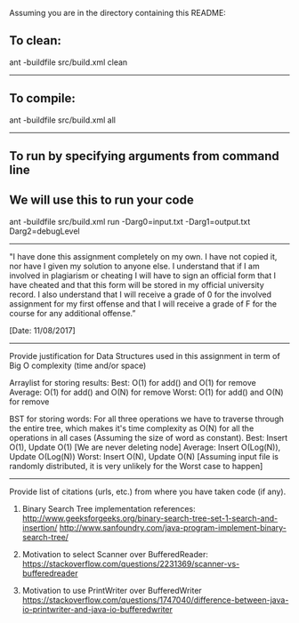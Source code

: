 
Assuming you are in the directory containing this README:

## To clean:
ant -buildfile src/build.xml clean

-----------------------------------------------------------------------
## To compile: 
ant -buildfile src/build.xml all

-----------------------------------------------------------------------
## To run by specifying arguments from command line 
## We will use this to run your code
ant -buildfile src/build.xml run -Darg0=input.txt  -Darg1=output.txt Darg2=debugLevel

-----------------------------------------------------------------------

"I have done this assignment completely on my own. I have not copied
it, nor have I given my solution to anyone else. I understand that if
I am involved in plagiarism or cheating I will have to sign an
official form that I have cheated and that this form will be stored in
my official university record. I also understand that I will receive a
grade of 0 for the involved assignment for my first offense and that I
will receive a grade of F for the course for any additional
offense.”

[Date: 11/08/2017]

-----------------------------------------------------------------------

Provide justification for Data Structures used in this assignment in
term of Big O complexity (time and/or space)

Arraylist for storing results:
	Best: O(1) for add() and O(1) for remove 
	Average: O(1) for add() and O(N) for remove
	Worst: O(1) for add() and O(N) for remove

BST for storing words:
	For all three operations we have to traverse through the entire
	tree, which makes it's time complexity as O(N) for all the 
	operations in all cases (Assuming the size of word as constant).
	Best: Insert O(1), Update O(1) [We are never deleting node]
	Average: Insert O(Log(N)), Update O(Log(N))
	Worst: Insert O(N), Update O(N)
		[Assuming input file is randomly distributed, it is very 
		unlikely for the Worst case to happen]
	
-----------------------------------------------------------------------

Provide list of citations (urls, etc.) from where you have taken code
(if any).

1) Binary Search Tree implementation references:
http://www.geeksforgeeks.org/binary-search-tree-set-1-search-and-insertion/
http://www.sanfoundry.com/java-program-implement-binary-search-tree/

2) Motivation to select Scanner over BufferedReader:
https://stackoverflow.com/questions/2231369/scanner-vs-bufferedreader

3) Motivation to use PrintWriter over BufferedWriter
https://stackoverflow.com/questions/1747040/difference-between-java-io-printwriter-and-java-io-bufferedwriter
